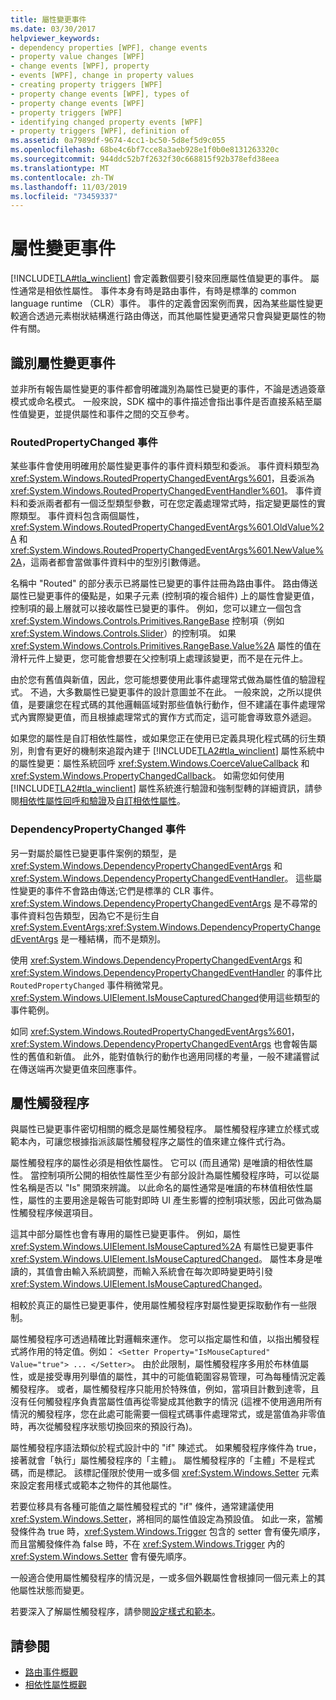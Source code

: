 ```yaml
---
title: 屬性變更事件
ms.date: 03/30/2017
helpviewer_keywords:
- dependency properties [WPF], change events
- property value changes [WPF]
- change events [WPF], property
- events [WPF], change in property values
- creating property triggers [WPF]
- property change events [WPF], types of
- property change events [WPF]
- property triggers [WPF]
- identifying changed property events [WPF]
- property triggers [WPF], definition of
ms.assetid: 0a7989df-9674-4cc1-bc50-5d8ef5d9c055
ms.openlocfilehash: 68be4c6bf7cce8a3aeb928e1f0b0e8131263320c
ms.sourcegitcommit: 944ddc52b7f2632f30c668815f92b378efd38eea
ms.translationtype: MT
ms.contentlocale: zh-TW
ms.lasthandoff: 11/03/2019
ms.locfileid: "73459337"
---
```

# <a name="property-change-events"></a>屬性變更事件
[!INCLUDE[TLA#tla_winclient](../../../../includes/tlasharptla-winclient-md.md)] 會定義數個要引發來回應屬性值變更的事件。 屬性通常是相依性屬性。 事件本身有時是路由事件，有時是標準的 common language runtime （CLR）事件。 事件的定義會因案例而異，因為某些屬性變更較適合透過元素樹狀結構進行路由傳送，而其他屬性變更通常只會與變更屬性的物件有關。  
  
## <a name="identifying-a-property-change-event"></a>識別屬性變更事件  
 並非所有報告屬性變更的事件都會明確識別為屬性已變更的事件，不論是透過簽章模式或命名模式。 一般來說，SDK 檔中的事件描述會指出事件是否直接系結至屬性值變更，並提供屬性和事件之間的交互參考。  
  
### <a name="routedpropertychanged-events"></a>RoutedPropertyChanged 事件  
 某些事件會使用明確用於屬性變更事件的事件資料類型和委派。 事件資料類型為 <xref:System.Windows.RoutedPropertyChangedEventArgs%601>，且委派為 <xref:System.Windows.RoutedPropertyChangedEventHandler%601>。 事件資料和委派兩者都有一個泛型類型參數，可在您定義處理常式時，指定變更屬性的實際類型。 事件資料包含兩個屬性，<xref:System.Windows.RoutedPropertyChangedEventArgs%601.OldValue%2A> 和 <xref:System.Windows.RoutedPropertyChangedEventArgs%601.NewValue%2A>，這兩者都會當做事件資料中的型別引數傳遞。  
  
 名稱中 "Routed" 的部分表示已將屬性已變更的事件註冊為路由事件。 路由傳送屬性已變更事件的優點是，如果子元素 (控制項的複合組件) 上的屬性會變更值，控制項的最上層就可以接收屬性已變更的事件。 例如，您可以建立一個包含 <xref:System.Windows.Controls.Primitives.RangeBase> 控制項（例如 <xref:System.Windows.Controls.Slider>）的控制項。 如果 <xref:System.Windows.Controls.Primitives.RangeBase.Value%2A> 屬性的值在滑杆元件上變更，您可能會想要在父控制項上處理該變更，而不是在元件上。  
  
 由於您有舊值與新值，因此，您可能想要使用此事件處理常式做為屬性值的驗證程式。 不過，大多數屬性已變更事件的設計意圖並不在此。 一般來說，之所以提供值，是要讓您在程式碼的其他邏輯區域對那些值執行動作，但不建議在事件處理常式內實際變更值，而且根據處理常式的實作方式而定，這可能會導致意外遞迴。  
  
 如果您的屬性是自訂相依性屬性，或如果您正在使用已定義具現化程式碼的衍生類別，則會有更好的機制來追蹤內建于 [!INCLUDE[TLA2#tla_winclient](../../../../includes/tla2sharptla-winclient-md.md)] 屬性系統中的屬性變更：屬性系統回呼 <xref:System.Windows.CoerceValueCallback> 和 <xref:System.Windows.PropertyChangedCallback>。 如需您如何使用 [!INCLUDE[TLA2#tla_winclient](../../../../includes/tla2sharptla-winclient-md.md)] 屬性系統進行驗證和強制型轉的詳細資訊，請參閱[相依性屬性回呼和驗證](dependency-property-callbacks-and-validation.md)及[自訂相依性屬性](custom-dependency-properties.md)。  
  
### <a name="dependencypropertychanged-events"></a>DependencyPropertyChanged 事件  
 另一對屬於屬性已變更事件案例的類型，是 <xref:System.Windows.DependencyPropertyChangedEventArgs> 和 <xref:System.Windows.DependencyPropertyChangedEventHandler>。 這些屬性變更的事件不會路由傳送;它們是標準的 CLR 事件。 <xref:System.Windows.DependencyPropertyChangedEventArgs> 是不尋常的事件資料包告類型，因為它不是衍生自 <xref:System.EventArgs>;<xref:System.Windows.DependencyPropertyChangedEventArgs> 是一種結構，而不是類別。  
  
 使用 <xref:System.Windows.DependencyPropertyChangedEventArgs> 和 <xref:System.Windows.DependencyPropertyChangedEventHandler> 的事件比 `RoutedPropertyChanged` 事件稍微常見。 <xref:System.Windows.UIElement.IsMouseCapturedChanged>使用這些類型的事件範例。  
  
 如同 <xref:System.Windows.RoutedPropertyChangedEventArgs%601>，<xref:System.Windows.DependencyPropertyChangedEventArgs> 也會報告屬性的舊值和新值。 此外，能對值執行的動作也適用同樣的考量，一般不建議嘗試在傳送端再次變更值來回應事件。  
  
## <a name="property-triggers"></a>屬性觸發程序  
 與屬性已變更事件密切相關的概念是屬性觸發程序。 屬性觸發程序建立於樣式或範本內，可讓您根據指派該屬性觸發程序之屬性的值來建立條件式行為。  
  
 屬性觸發程序的屬性必須是相依性屬性。 它可以 (而且通常) 是唯讀的相依性屬性。 當控制項所公開的相依性屬性至少有部分設計為屬性觸發程序時，可以從屬性名稱是否以 "Is" 開頭來辨識。 以此命名的屬性通常是唯讀的布林值相依性屬性，屬性的主要用途是報告可能對即時 UI 產生影響的控制項狀態，因此可做為屬性觸發程序候選項目。  
  
 這其中部分屬性也會有專用的屬性已變更事件。 例如，屬性 <xref:System.Windows.UIElement.IsMouseCaptured%2A> 有屬性已變更事件 <xref:System.Windows.UIElement.IsMouseCapturedChanged>。 屬性本身是唯讀的，其值會由輸入系統調整，而輸入系統會在每次即時變更時引發 <xref:System.Windows.UIElement.IsMouseCapturedChanged>。  
  
 相較於真正的屬性已變更事件，使用屬性觸發程序對屬性變更採取動作有一些限制。  
  
 屬性觸發程序可透過精確比對邏輯來運作。 您可以指定屬性和值，以指出觸發程式將作用的特定值。例如： `<Setter Property="IsMouseCaptured" Value="true"> ... </Setter>`。 由於此限制，屬性觸發程序多用於布林值屬性，或是接受專用列舉值的屬性，其中的可能值範圍容易管理，可為每種情況定義觸發程序。 或者，屬性觸發程序只能用於特殊值，例如，當項目計數到達零，且沒有任何觸發程序負責當屬性值再從零變成其他數字的情況 (這裡不使用適用所有情況的觸發程序，您在此處可能需要一個程式碼事件處理常式，或是當值為非零值時，再次從觸發程序狀態切換回來的預設行為)。  
  
 屬性觸發程序語法類似於程式設計中的 "if" 陳述式。 如果觸發程序條件為 true，接著就會「執行」屬性觸發程序的「主體」。 屬性觸發程序的「主體」不是程式碼，而是標記。 該標記僅限於使用一或多個 <xref:System.Windows.Setter> 元素來設定套用樣式或範本之物件的其他屬性。  
  
 若要位移具有各種可能值之屬性觸發程式的 "if" 條件，通常建議使用 <xref:System.Windows.Setter>，將相同的屬性值設定為預設值。 如此一來，當觸發條件為 true 時，<xref:System.Windows.Trigger> 包含的 setter 會有優先順序，而且當觸發條件為 false 時，不在 <xref:System.Windows.Trigger> 內的 <xref:System.Windows.Setter> 會有優先順序。  
  
 一般適合使用屬性觸發程序的情況是，一或多個外觀屬性會根據同一個元素上的其他屬性狀態而變更。  
  
 若要深入了解屬性觸發程序，請參閱[設定樣式和範本](../../../desktop-wpf/fundamentals/styles-templates-overview.md)。  
  
## <a name="see-also"></a>請參閱

- [路由事件概觀](routed-events-overview.md)
- [相依性屬性概觀](dependency-properties-overview.md)
